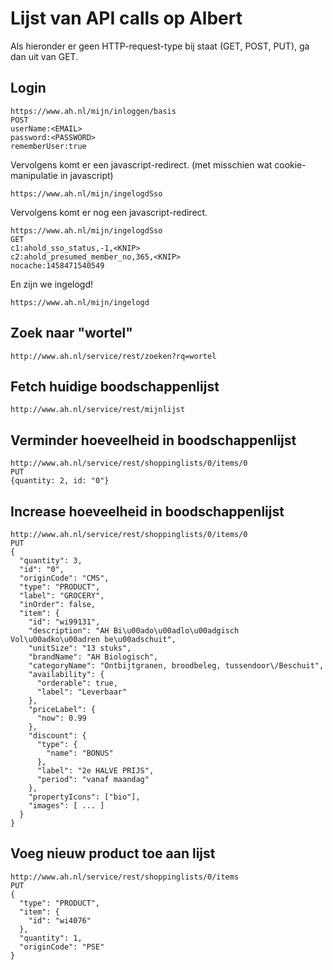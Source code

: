 # Lijst van API calls op Albert
Als hieronder er geen HTTP-request-type bij staat (GET, POST, PUT), ga dan uit van GET.

## Login
```
https://www.ah.nl/mijn/inloggen/basis
POST
userName:<EMAIL>
password:<PASSWORD>
rememberUser:true
```
Vervolgens komt er een javascript-redirect. (met misschien wat cookie-manipulatie in javascript)

```
https://www.ah.nl/mijn/ingelogdSso
```
Vervolgens komt er nog een javascript-redirect.

```
https://www.ah.nl/mijn/ingelogdSso
GET
c1:ahold_sso_status,-1,<KNIP>
c2:ahold_presumed_member_no,365,<KNIP>
nocache:1458471540549
```
En zijn we ingelogd!

```
https://www.ah.nl/mijn/ingelogd
```

## Zoek naar "wortel"
```
http://www.ah.nl/service/rest/zoeken?rq=wortel
```

## Fetch huidige boodschappenlijst
```
http://www.ah.nl/service/rest/mijnlijst
```

## Verminder hoeveelheid in boodschappenlijst
```
http://www.ah.nl/service/rest/shoppinglists/0/items/0
PUT
{quantity: 2, id: "0"}
```

## Increase hoeveelheid in boodschappenlijst
```
http://www.ah.nl/service/rest/shoppinglists/0/items/0
PUT
{
  "quantity": 3,
  "id": "0",
  "originCode": "CMS",
  "type": "PRODUCT",
  "label": "GROCERY",
  "inOrder": false,
  "item": {
    "id": "wi99131",
    "description": "AH Bi\u00ado\u00adlo\u00adgisch Vol\u00adko\u00adren be\u00adschuit",
    "unitSize": "13 stuks",
    "brandName": "AH Biologisch",
    "categoryName": "Ontbijtgranen, broodbeleg, tussendoor\/Beschuit",
    "availability": {
      "orderable": true,
      "label": "Leverbaar"
    },
    "priceLabel": {
      "now": 0.99
    },
    "discount": {
      "type": {
        "name": "BONUS"
      },
      "label": "2e HALVE PRIJS",
      "period": "vanaf maandag"
    },
    "propertyIcons": ["bio"],
    "images": [ ... ]
  }
}
```

## Voeg nieuw product toe aan lijst
```
http://www.ah.nl/service/rest/shoppinglists/0/items
PUT
{
  "type": "PRODUCT",
  "item": {
    "id": "wi4076"
  },
  "quantity": 1,
  "originCode": "PSE"
}
```

